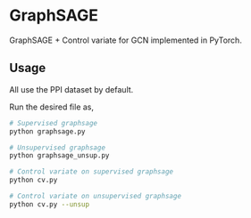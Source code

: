 # GraphSAGE
GraphSAGE + Control variate for GCN implemented in PyTorch.

## Usage

All use the PPI dataset by default.

Run the desired file as,
```bash
# Supervised graphsage
python graphsage.py

# Unsupervised graphsage
python graphsage_unsup.py

# Control variate on supervised graphsage
python cv.py

# Control variate on unsupervised graphsage
python cv.py --unsup
```
